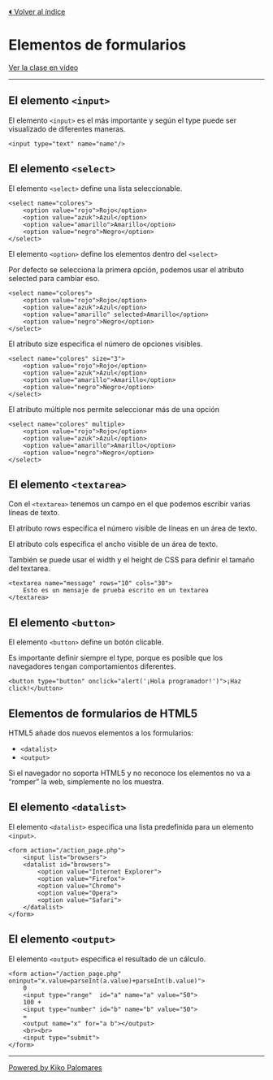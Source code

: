 [⏴ Volver al índice](../../README.md#índice-del-curso)

# Elementos de formularios

[Ver la clase en vídeo](https://kikopalomares.com/clases/todos-los-elementos-de-formularios-en-html)

_____

## El elemento `<input>`

El elemento `<input>` es el más importante y según el type puede ser visualizado de diferentes maneras.

    <input type="text" name="name"/>

## El elemento `<select>`

El elemento `<select>` define una lista seleccionable.

    <select name="colores">
        <option value="rojo">Rojo</option>
        <option value="azuk">Azul</option>
        <option value="amarillo">Amarillo</option>
        <option value="negro">Negro</option>
    </select>

El elemento `<option>` define los elementos dentro del `<select>`

Por defecto se selecciona la primera opción, podemos usar el atributo selected para cambiar eso.

    <select name="colores">
        <option value="rojo">Rojo</option>
        <option value="azuk">Azul</option>
        <option value="amarillo" selected>Amarillo</option>
        <option value="negro">Negro</option>
    </select>

El atributo size especifica el número de opciones visibles.

    <select name="colores" size="3">
        <option value="rojo">Rojo</option>
        <option value="azuk">Azul</option>
        <option value="amarillo">Amarillo</option>
        <option value="negro">Negro</option>
    </select>

El atributo múltiple nos permite seleccionar más de una opción

    <select name="colores" multiple>
        <option value="rojo">Rojo</option>
        <option value="azuk">Azul</option>
        <option value="amarillo">Amarillo</option>
        <option value="negro">Negro</option>
    </select>

## El elemento `<textarea>`

Con el `<textarea>` tenemos un campo en el que podemos escribir varias líneas de texto.

El atributo rows especifica el número visible de líneas en un área de texto.

El atributo cols especifica el ancho visible de un área de texto.

También se puede usar el width y el height de CSS para definir el tamaño del textarea.

    <textarea name="message" rows="10" cols="30">
        Esto es un mensaje de prueba escrito en un textarea
    </textarea>

## El elemento `<button>`

El elemento `<button>` define un botón clicable.

Es importante definir siempre el type, porque es posible que los navegadores tengan comportamientos diferentes.

    <button type="button" onclick="alert('¡Hola programador!')">¡Haz click!</button>

## Elementos de formularios de HTML5

HTML5 añade dos nuevos elementos a los formularios:

- `<datalist>`
- `<output>`
  
Si el navegador no soporta HTML5 y no reconoce los elementos no va a “romper” la web, simplemente no los muestra.

## El elemento `<datalist>`

El elemento `<datalist>` especifica una lista predefinida para un elemento `<input>`.

    <form action="/action_page.php">
        <input list="browsers">
        <datalist id="browsers">
            <option value="Internet Explorer">
            <option value="Firefox">
            <option value="Chrome">
            <option value="Opera">
            <option value="Safari">
        </datalist>
    </form>

## El elemento `<output>`

El elemento `<output>` especifica el resultado de un cálculo.

    <form action="/action_page.php" oninput="x.value=parseInt(a.value)+parseInt(b.value)">
        0
        <input type="range"  id="a" name="a" value="50">
        100 +
        <input type="number" id="b" name="b" value="50">
        =
        <output name="x" for="a b"></output>
        <br><br>
        <input type="submit">
    </form>

------------
[Powered by Kiko Palomares](https://kikopalomares.com/)